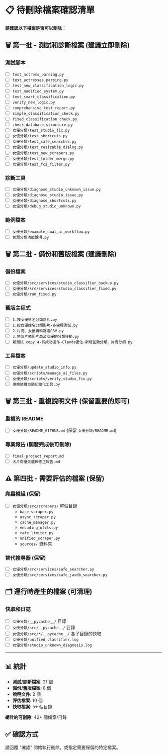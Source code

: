 # 📋 待刪除檔案確認清單

**請確認以下檔案是否可以刪除：**

## 🗑️ 第一批 - 測試和診斷檔案 (建議立即刪除)

### 測試腳本
- [ ] `test_actress_parsing.py`
- [ ] `test_actresses_parsing.py`
- [ ] `test_new_classification_logic.py`
- [ ] `test_modified_system.py`
- [ ] `test_smart_classification.py`
- [ ] `verify_new_logic.py`
- [ ] `comprehensive_test_report.py`
- [ ] `simple_classification_check.py`
- [ ] `fixed_classification_check.py`
- [ ] `check_database_structure.py`
- [ ] `女優分類/test_studio_fix.py`
- [ ] `女優分類/test_shortcuts.py`
- [ ] `女優分類/test_safe_searcher.py`
- [ ] `女優分類/test_resizable_dialog.py`
- [ ] `女優分類/test_new_scrapers.py`
- [ ] `女優分類/test_folder_merge.py`
- [ ] `女優分類/test_fc2_filter.py`

### 診斷工具
- [ ] `女優分類/diagnose_studio_unknown_issue.py`
- [ ] `女優分類/diagnose_studio_issue.py`
- [ ] `女優分類/diagnose_shortcuts.py`
- [ ] `女優分類/debug_studio_unknown.py`

### 範例檔案
- [ ] `女優分類/example_dual_ai_workflow.py`
- [ ] `智慧分類功能說明.py`

## 🗑️ 第二批 - 備份和舊版檔案 (建議刪除)

### 備份檔案
- [ ] `女優分類/src/services/studio_classifier_backup.py`
- [ ] `女優分類/src/services/studio_classifier_fixed.py`
- [ ] `女優分類/run_fixed.py`

### 舊版主程式
- [ ] `1.按女優姓名分類影片.py`
- [ ] `1.按女優姓名分類影片-多線程測試.py`
- [ ] `2.片商、女優資料寫進CSV.py`
- [ ] `3.將影片依照片商及女優的分類移動.py`
- [ ] `新測試 copy 4-有成功運作-Claude優化-新增互動分類、片商分類.py`

### 工具檔案
- [ ] `女優分類/update_studio_info.py`
- [ ] `女優分類/scripts/manage_ai_files.py`
- [ ] `女優分類/scripts/verify_studio_fix.py`
- [ ] `專案結構自動初始化工具.py`

## 🗑️ 第三批 - 重複說明文件 (保留重要的即可)

### 重複的 README
- [ ] `女優分類/README_GITHUB.md` (保留 `女優分類/README.md`)

### 專案報告 (開發完成後可刪除)
- [ ] `final_project_report.md`
- [ ] `大片商優先邏輯修正報告.md`

## ⚠️ 第四批 - 需要評估的檔案 (保留)

### 爬蟲模組 (保留)
- [ ] `女優分類/src/scrapers/` 整個目錄
  - `base_scraper.py`
  - `async_scraper.py`
  - `cache_manager.py`
  - `encoding_utils.py`
  - `rate_limiter.py`
  - `unified_scraper.py`
  - `sources/` 資料夾

### 替代搜尋器 (保留)
- [ ] `女優分類/src/services/safe_searcher.py`
- [ ] `女優分類/src/services/safe_javdb_searcher.py`

## 🗂️ 運行時產生的檔案 (可清理)

### 快取和日誌
- [ ] `女優分類/__pycache__/` 目錄
- [ ] `女優分類/src/__pycache__/` 目錄  
- [ ] `女優分類/src/*/__pycache__/` 各子目錄的快取
- [ ] `女優分類/unified_classifier.log`
- [ ] `女優分類/studio_unknown_diagnosis.log`

---

## 📊 統計
- **測試/診斷檔案**: 21 個
- **備份/舊版檔案**: 8 個  
- **說明文件**: 2 個
- **評估檔案**: 10 個
- **快取檔案**: 5+ 個目錄

**總計約可刪除**: 40+ 個檔案/目錄

## ✅ 確認方式
請回覆 "確認" 開始執行刪除，或指定需要保留的特定檔案。
